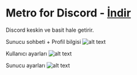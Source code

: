 # Metro for Discord - [İndir](https://github.com/YCaaann/metro-for-discord/archive/master.zip)

Discord keskin ve basit hale getirir.

Sunucu sohbeti + Profil bilgisi
![alt text](https://ycaaann.gq/metro-for-discord/images/Sunucusohbeti+profilbilgisi.png)

Kullanıcı ayarları
![alt text](https://ycaaann.gq/metro-for-discord/images/Kullaniciayarlari.png)

Sunucu ayarları
![alt text](https://ycaaann.gq/metro-for-discord/images/Sunucuayarlari.png)
